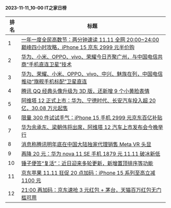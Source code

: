 #### 2023-11-11_10-00  IT之家日榜

| 排名 | 标题|
| --- | ---|
| 1 | [一年一度全民高数节：两分钟速读 11.11 全网 20:00~24:00 巅峰四小时攻略，iPhone 15 京东 2999 元半价购](https://www.ithome.com/0/731/631.htm) |
| 2 | [华为、小米、OPPO、vivo、荣耀今日齐聚广州，与中国电信共商“手机直连卫星”技术](https://www.ithome.com/0/731/463.htm) |
| 3 | [华为、荣耀、小米、OPPO、vivo、中兴、魅族在列，中国电信推动“旗舰手机标配”卫星直连](https://www.ithome.com/0/731/639.htm) |
| 4 | [腾讯 QQ 经典头像升级为 3D 版，还新增 9 个小黄脸表情](https://www.ithome.com/0/731/542.htm) |
| 5 | [阿维塔 12 正式上市：华为、宁德时代、长安汽车投入超 20 亿，30.08 万元起售](https://www.ithome.com/0/731/731.htm) |
| 6 | [限量 300 件试试手气：iPhone 15 手机 2999 元京东百亿补贴](https://www.ithome.com/0/731/686.htm) |
| 7 | [华为余承东、梁朝伟将出席，阿维塔 12 汽车上市发布会今晚举行](https://www.ithome.com/0/731/557.htm) |
| 8 | [消息称腾讯明年底在中国大陆独家代理销售 Meta VR 头显](https://www.ithome.com/0/731/537.htm) |
| 9 | [再降 20 元：华为 nova 11 SE 手机 1879 元 11.11 破冰新低](https://www.ithome.com/0/731/637.htm) |
| 10 | [锤子便签“复活”：近日迎来多轮更新，新增置顶排序等功能](https://www.ithome.com/0/731/540.htm) |
| 11 | [京东苹果 11.11 狂促 20 点加码：iPhone 15 系列至高立减 1100 元](https://www.ithome.com/0/731/698.htm) |
| 12 | [21:00 再加码：京东速抢 3 元红包 + 茅台，天猫百万红包无门槛可用](https://www.ithome.com/0/731/550.htm) |
